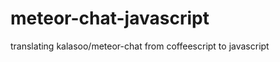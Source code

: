meteor-chat-javascript
======================

translating kalasoo/meteor-chat from coffeescript to javascript
